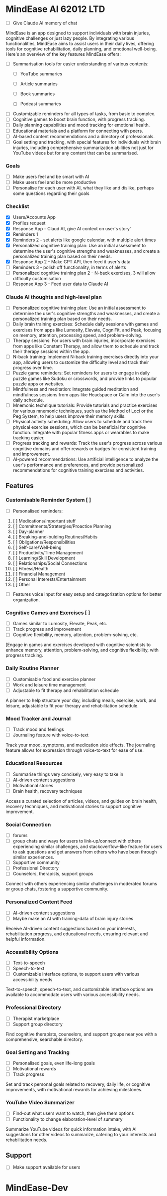 # MindEase AI 62012 LTD

- [ ] Give Claude AI memory of chat

MindEase is an app designed to support individuals with brain injuries, cognitive challenges or just lazy people. By integrating various functionalities, MindEase aims to assist users in their daily lives, offering tools for cognitive rehabilitation, daily planning, and emotional well-being. Here's an overview of the key features MindEase offers:

- [ ] Summarisation tools for easier understanding of various contents:
  - [ ] YouTube summaries
  - [ ] Article summaries 
  - [ ] Book summaries
  - [ ] Podcast summaries


- [ ] Customizable reminders for all types of tasks, from basic to complex.
- [ ] Cognitive games to boost brain function, with progress tracking.
- [ ] Daily planning capabilities and mood tracking for emotional health.
- [ ] Educational materials and a platform for connecting with peers.
- [ ] AI-based content recommendations and a directory of professionals.
- [ ] Goal setting and tracking, with special features for individuals with brain injuries, including comprehensive summarization abilities not just for YouTube videos but for any content that can be summarised.

### Goals

- [ ] Make users feel and be smart with AI
- [ ] Make users feel and be more productive
- [ ] Personalise for each user with AI, what they like and dislike, perhaps some questions regarding their goals

### Checklist

- [X] Users/Accounts App
- [X] Profiles request
- [X] Response App - Claud AI, give AI context on user's story'
- [X] Reminders 1
- [X] Reminders 2 - set alerts like google calendar, with multiple alert times
- [X] Personalized cognitive training plan: Use an initial assessment to determine the user's cognitive strengths and weaknesses, and create a personalized training plan based on their needs.
- [X] Response App 2 - Make GPT API, then feed it user's data
- [ ] Reminders 3 - polish off functionality, in terms of alerts
- [ ] Personalized cognitive training plan 2 - N-back exercises, 3 will allow difficulty customisation
- [ ] Response App 3 - Feed user data to Claude AI

### Claude AI thoughts and high-level plan

- [ ] Personalized cognitive training plan: Use an initial assessment to determine the user's cognitive strengths and weaknesses, and create a personalized training plan based on their needs.
- [ ] Daily brain training exercises: Schedule daily sessions with games and exercises from apps like Lumosity, Elevate, CogniFit, and Peak, focusing on memory, attention, processing speed, and problem-solving.
- [ ] Therapy sessions: For users with brain injuries, incorporate exercises from apps like Constant Therapy, and allow them to schedule and track their therapy sessions within the app.
- [ ] N-back training: Implement N-back training exercises directly into your app, allowing users to customize the difficulty level and track their progress over time.
- [ ] Puzzle game reminders: Set reminders for users to engage in daily puzzle games like Sudoku or crosswords, and provide links to popular puzzle apps or websites.
- [ ] Mindfulness and meditation: Integrate guided meditation and mindfulness sessions from apps like Headspace or Calm into the user's daily schedule.
- [ ] Mnemonic technique tutorials: Provide tutorials and practice exercises for various mnemonic techniques, such as the Method of Loci or the Peg System, to help users improve their memory skills.
- [ ] Physical activity scheduling: Allow users to schedule and track their physical exercise sessions, which can be beneficial for cognitive function. Integrate with popular fitness apps or wearables to make tracking easier.
- [ ] Progress tracking and rewards: Track the user's progress across various cognitive domains and offer rewards or badges for consistent training and improvement.
- [ ] AI-powered recommendations: Use artificial intelligence to analyze the user's performance and preferences, and provide personalized recommendations for cognitive training exercises and activities.

## Features

### Customisable Reminder System [ ]

- [ ] Personalised reminders:

1. [ ] Medications/important stuff
2. [ ] Commitments/Stratergies/Proactice Planning
3. [ ] Day-planner
4. [ ] Breaking-and-bulding Routines/Habits
5. [ ] Obligations/Responsibilities
6. [ ] Self-care/Well-being
7. [ ] Productivity/Time Management
8. [ ] Learning/Skill Development
9. [ ] Relationships/Social Connections
1. [ ] Fitness/Health
1. [ ] Financial Management
1. [ ] Personal Interests/Entertainment
1. [ ] Other

- [ ] Features voice input for easy setup and categorization options for better organization.

### Cognitive Games and Exercises [ ]

- [ ] Games similar to Lumosity, Elevate, Peak, etc.
- [ ] Track progress and improvement
- [ ] Cognitive flexibility, memory, attention, problem-solving, etc.

 [Engage in games and exercises developed with cognitive scientists to enhance memory, attention, problem-solving, and cognitive flexibility, with progress tracking.

### Daily Routine Planner

- [ ] Customisable food and exercise planner
- [ ] Work and leisure time management
- [ ] Adjustable to fit therapy and rehabilitation schedule

A planner to help structure your day, including meals, exercise, work, and leisure, adjustable to fit your therapy and rehabilitation schedule.

### Mood Tracker and Journal

- [ ] Track mood and feelings
- [ ] Journaling feature with voice-to-text

Track your mood, symptoms, and medication side effects. The journaling feature allows for expression through voice-to-text for ease of use.

### Educational Resources

- [ ] Summarise things very concisely, very easy to take in
- [ ] AI-driven content suggestions
- [ ] Motivational stories
- [ ] Brain health, recovery techniques

Access a curated selection of articles, videos, and guides on brain health, recovery techniques, and motivational stories to support cognitive improvement.

### Social Connection

- [ ] forums
- [ ] group chats and ways for users to link-up/connect with others experiencing similar challenges, and stackoverflow-like feature for users to ask questions and get answers from others who have been through similar experiences.
- [ ] Supportive community
- [ ] Professional Directory
- [ ] Counselors, therapists, support groups

Connect with others experiencing similar challenges in moderated forums or group chats, fostering a supportive community.

### Personalized Content Feed

- [ ] AI-driven content suggestions
- [ ] Maybe make an AI with training-data of brain injury stories

Receive AI-driven content suggestions based on your interests, rehabilitation progress, and educational needs, ensuring relevant and helpful information.

### Accessibility Options

- [ ] Text-to-speech
- [ ] Speech-to-text
- [ ] Customizable interface options, to support users with various accessibility needs

Text-to-speech, speech-to-text, and customizable interface options are available to accommodate users with various accessibility needs.

### Professional Directory

- [ ] Therapist marketplace
- [ ] Support group directory

Find cognitive therapists, counselors, and support groups near you with a comprehensive, searchable directory.

### Goal Setting and Tracking

- [ ] Personalised goals, even life-long goals
- [ ] Motivational rewards
- [ ] Track progress

Set and track personal goals related to recovery, daily life, or cognitive improvements, with motivational rewards for achieving milestones.

### YouTube Video Summarizer

- [ ] Find-out what users want to watch, then give them options
- [ ] Functionality to change elaboration-level of summary

Summarize YouTube videos for quick information intake, with AI suggestions for other videos to summarize, catering to your interests and rehabilitation needs.

## Support

- [ ] Make support available for users

# MindEase-Dev
